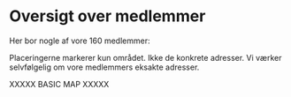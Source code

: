 # Oversigt over medlemmer

Her bor nogle af vore 160 medlemmer:

Placeringerne markerer kun området. Ikke de konkrete adresser. Vi værker selvfølgelig om vore medlemmers eksakte adresser.

XXXXX BASIC MAP XXXXX

<script src='https://alslug.dk/api/aktiviteter/lokale.js'	></script>
<script src='https://alslug.dk/api/aktiviteter/kommende.js'	></script>

<script s_rc='https://kartoteket.alslug.dk/api/memberdata_v2.js'		></script>
